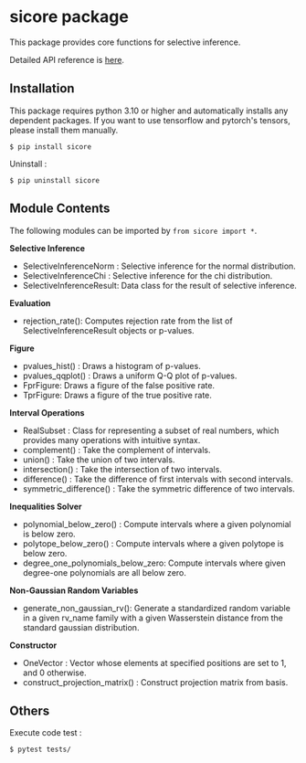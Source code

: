 # sicore package

This package provides core functions for selective inference.

Detailed API reference is [here](https://shirara1016.github.io/sicore/).

## Installation

This package requires python 3.10 or higher and automatically installs any dependent packages. If you want to use tensorflow and pytorch's tensors, please install them manually.
```
$ pip install sicore
```
Uninstall :
```
$ pip uninstall sicore
```

## Module Contents
The following modules can be imported by `from sicore import *`.

**Selective Inference**
- SelectiveInferenceNorm : Selective inference for the normal distribution.
- SelectiveInferenceChi : Selective inference for the chi distribution.
- SelectiveInferenceResult: Data class for the result of selective inference.

**Evaluation**
- rejection_rate(): Computes rejection rate from the list of SelectiveInferenceResult objects or p-values.

**Figure**
- pvalues_hist() : Draws a histogram of p-values.
- pvalues_qqplot() : Draws a uniform Q-Q plot of p-values.
- FprFigure: Draws a figure of the false positive rate.
- TprFigure: Draws a figure of the true positive rate.

**Interval Operations**
- RealSubset : Class for representing a subset of real numbers, which provides many operations with intuitive syntax.
- complement() : Take the complement of intervals.
- union() : Take the union of two intervals.
- intersection() : Take the intersection of two intervals.
- difference() : Take the difference of first intervals with second intervals.
- symmetric_difference() : Take the symmetric difference of two intervals.

**Inequalities Solver**
- polynomial_below_zero() : Compute intervals where a given polynomial is below zero.
- polytope_below_zero() : Compute intervals where a given polytope is below zero.
- degree_one_polynomials_below_zero: Compute intervals where given degree-one polynomials are all below zero.

**Non-Gaussian Random Variables**
- generate_non_gaussian_rv(): Generate a standardized random variable in a given rv_name family with a given Wasserstein distance from the standard gaussian distribution.

**Constructor**
- OneVector : Vector whose elements at specified positions are set to 1, and 0 otherwise.
- construct_projection_matrix() : Construct projection matrix from basis.

## Others
Execute code test :
```
$ pytest tests/
```
